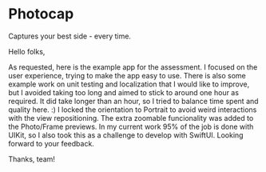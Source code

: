 # Photocap
Captures your best side - every time.


Hello folks,

As requested, here is the example app for the assessment.
I focused on the user experience, trying to make the app easy to use.
There is also some example work on unit testing and localization that I would like to improve, but I avoided taking too long and aimed to stick to around one hour as required. It did take longer than an hour, so I tried to balance time spent and quality here. :)
I locked the orientation to Portrait to avoid weird interactions with the view repositioning.
The extra zoomable funcionality was added to the Photo/Frame previews.
In my current work 95% of the job is done with UIKit, so I also took this as a challenge to develop with SwiftUI. 
Looking forward to your feedback. 

Thanks, team!
